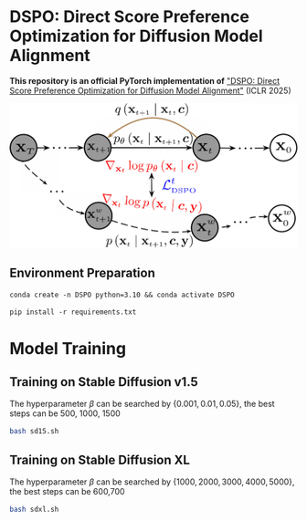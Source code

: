# DSPO: Direct Score Preference Optimization for Diffusion Model Alignment

**This repository is an official PyTorch implementation of**  ["DSPO: Direct Score Preference Optimization for Diffusion Model Alignment"](https://openreview.net/pdf?id=DomBynQsqt) (ICLR 2025)

<img width="987" alt="image" src="model/model.jpg">

## Environment Preparation 
```
conda create -n DSPO python=3.10 && conda activate DSPO
```

```
pip install -r requirements.txt
```
# Model Training
## Training on Stable Diffusion v1.5
The hyperparameter $\beta$ can be searched by $\{0.001, 0.01, 0.05\}$, the best steps can be 500, 1000, 1500
```bash
bash sd15.sh
```
## Training on Stable Diffusion XL
The hyperparameter $\beta$ can be searched by $\{1000, 2000, 3000, 4000, 5000\}$, the best steps can be 600,700
```bash
bash sdxl.sh
```